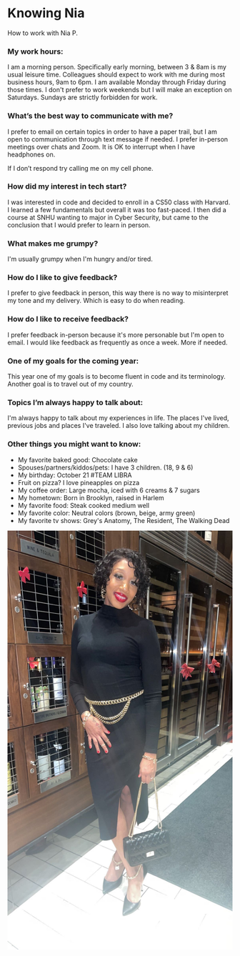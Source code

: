 # Knowing Nia 
How to work with Nia P. 


### My work hours:
I am a morning person. Specifically early morning, between 3 & 8am is my usual leisure time. Colleagues should expect to work with me during most business hours, 9am to 6pm. I am available Monday through Friday during those times. I don't prefer to work weekends but I will make an exception on Saturdays. Sundays are strictly forbidden for work.  

### What’s the best way to communicate with me?
I prefer to  email on certain topics in order to have a paper trail, but I am open to communication through text message if needed. I prefer in-person meetings over chats and Zoom. It is OK to interrupt when I have headphones on.

If I don’t respond try calling me on my cell phone.

### How did my interest in tech start?
I was interested in code and decided to enroll in a CS50 class with Harvard. I learned a few fundamentals but overall it was too fast-paced. I then did a course at SNHU wanting to major in Cyber Security, but came to the conclusion that I would prefer to learn in person.


### What makes me grumpy?
I'm usually grumpy when I'm hungry and/or tired. 
	
### How do I like to give feedback?
I prefer to give feedback in person, this way there is no way to misinterpret my tone and my delivery. Which is easy to do when reading.

### How do I like to receive feedback?
I prefer feedback in-person because it's more personable but I'm open to email. I would like feedback as frequently as once a week. More if needed.

### One of my goals for the coming year:
This year one of my goals is to become fluent in code and its terminology. Another goal is to travel out of my country.

### Topics I’m always happy to talk about:
I'm always happy to talk about my experiences in life. The places I've lived, previous jobs and places I've traveled.  I also love talking about my children. 

### Other things you might want to know:


* My favorite baked good: Chocolate cake
* Spouses/partners/kiddos/pets: I have 3 children. (18, 9 & 6)
* My birthday: October 21 #TEAM LIBRA
* Fruit on pizza? I love pineapples on pizza
* My coffee order: Large mocha, iced with 6 creams & 7 sugars 
* My hometown: Born in Brooklyn, raised in Harlem 
* My favorite food: Steak cooked medium well
* My favorite color: Neutral colors (brown, beige, army green)
* My favorite tv shows: Grey's Anatomy, The Resident, The Walking Dead

![test](images/IMG_6909.JPG)

